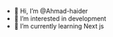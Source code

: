 - 👋 Hi, I’m @Ahmad-haider
- 👀 I’m interested in development
- 🌱 I’m currently learning Next js

<!---
Ahmad-haider/Ahmad-haider is a ✨ special ✨ repository because its `README.md` (this file) appears on your GitHub profile.
You can click the Preview link to take a look at your changes.
--->

